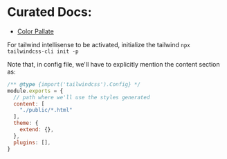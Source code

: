 # Curated Docs:

- [Color Pallate](https://tailwindcss.com/docs/customizing-colors#default-color-palette)

For tailwind intellisense to be activated, initialize the tailwind ``npx tailwindcss-cli init -p``


Note that, in config file, we'll have to explicitly mention the content section as:

```js
/** @type {import('tailwindcss').Config} */
module.exports = {
  // path where we'll use the styles generated
  content: [
    "./public/*.html"
  ],
  theme: {
    extend: {},
  },
  plugins: [],
}
```
